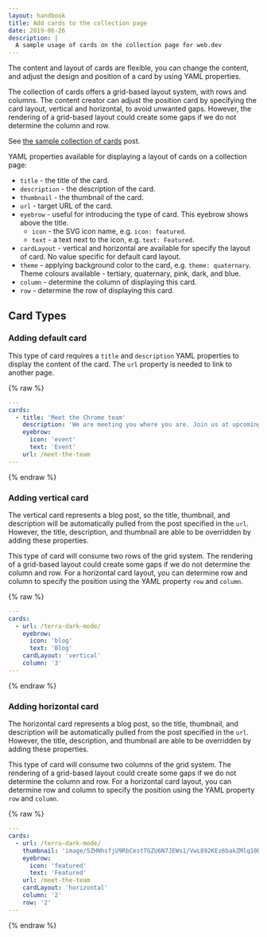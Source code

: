 ```yaml
---
layout: handbook
title: Add cards to the collection page
date: 2019-06-26
description: |
  A sample usage of cards on the collection page for web.dev
---
```


The content and layout of cards are flexible, you can change the content, and adjust the design and position of a card by using YAML properties.

The collection of cards offers a grid-based layout system, with rows and columns. The content creator can adjust the position card by specifying the card layout, vertical and horizontal, to avoid unwanted gaps. However, the rendering of a grid-based layout could create some gaps if we do not determine the column and row.

See [the sample collection of cards](/handbook/content-types/example-collection/) post.

YAML properties available for displaying a layout of cards on a collection page:
- `title` - the title of the card.
- `description` - the description of the card.
- `thumbnail` - the thumbnail of the card.
- `url` - target URL of the card.
- `eyebrow` - useful for introducing the type of card. This eyebrow shows above the title.
  - `icon` - the SVG icon name, e.g. `icon: featured`.
  - `text` - a text next to the icon, e.g. `text: Featured`.
- `cardLayout` - vertical and horizontal are available for specify the layout of card. No value specific for default card layout.
- `theme` - applying background color to the card, e.g. `theme: quaternary`.
  Theme colours available - tertiary, quaternary, pink, dark, and blue.
- `column` - determine the column of displaying this card.
- `row` - determine the row of displaying this card.

## Card Types 

### Adding default card

This type of card requires a `title` and `description` YAML properties to display the content of the card. The `url` property is needed to link to another page.


{% raw %}
```yaml
---
cards:
  - title: 'Meet the Chrome team'
    description: 'We are meeting you where you are. Join us at upcoming web conferences in your region or catch up on past events.'
    eyebrow:
      icon: 'event'
      text: 'Event'
    url: /meet-the-team
---
```
{% endraw %}

### Adding vertical card

The vertical card represents a blog post, so the title, thumbnail, and description will be automatically pulled from the post specified in the `url`. However, the title, description, and thumbnail are able to be overridden by adding these properties.

This type of card will consume two rows of the grid system. The rendering of a grid-based layout could create some gaps if we do not determine the column and row. For a horizontal card layout, you can determine row and column to specify the position using the YAML property `row` and `column`.

{% raw %}
```yaml
---
cards:
  - url: /terra-dark-mode/
    eyebrow:
      icon: 'blog'
      text: 'Blog'
    cardLayout: 'vertical'
    column: '3'
---
```
{% endraw %}

### Adding horizontal card

The horizontal card represents a blog post, so the title, thumbnail, and description will be automatically pulled from  the post specified in the `url`. However, the title, description, and thumbnail are able to be overridden by adding these properties.

This type of card will consume two columns of the grid system. The rendering of a grid-based layout could create some gaps if we do not determine the column and row. For a horizontal card layout, you can determine row and column to specify the position using the YAML property `row` and `column`.

{% raw %}
```yaml
---
cards:
  - url: /terra-dark-mode/
    thumbnail: 'image/SZHNhsfjU9RbCestTGZU6N7JEWs1/VwL892KEz6bakZMlq10D.png'
    eyebrow:
      icon: 'featured'
      text: 'Featured'
    url: /meet-the-team
    cardLayout: 'horizontal'
    column: '2'
    row: '2'
---
```
{% endraw %}
